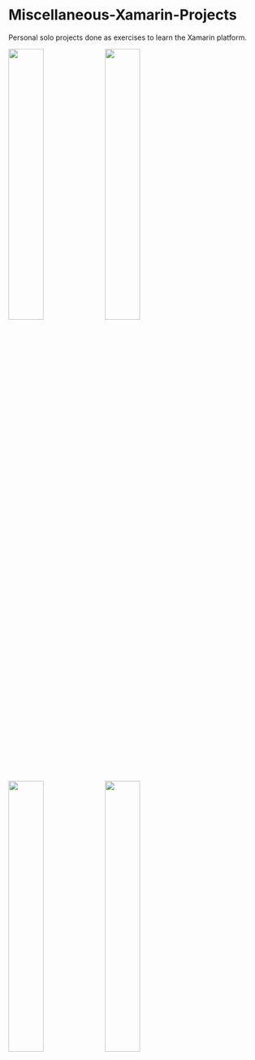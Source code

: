 # Miscellaneous-Xamarin-Projects
Personal solo projects done as exercises to learn the Xamarin platform.

<img src="https://i.ibb.co/4FqZB2X/photogallery.jpg" width=37% height=37%>

<img src="https://i.ibb.co/GMQhzFF/contactsbook.jpg" width=37% height=37%>

<img src="https://i.ibb.co/27jjzzh/moviemanager-mainmenu.jpg" width=37% height=37%>
<img src="https://i.ibb.co/kHRq8n0/moviemanager-searchmenu.jpg" width=37% height=37%>
